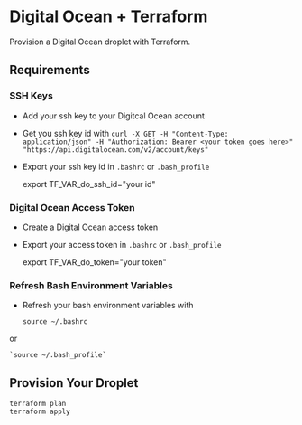 # Digital Ocean + Terraform

Provision a Digital Ocean droplet with Terraform.

## Requirements

### SSH Keys
* Add your ssh key to your Digitcal Ocean account
* Get you ssh key id with `curl -X GET -H "Content-Type: application/json" -H "Authorization: Bearer <your token goes here>" "https://api.digitalocean.com/v2/account/keys"`
* Export your ssh key id in `.bashrc` or `.bash_profile`

    export TF_VAR_do_ssh_id="your id"

### Digital Ocean Access Token
* Create a Digital Ocean access token
* Export your access token in `.bashrc` or `.bash_profile`

    export TF_VAR_do_token="your token"

### Refresh Bash Environment Variables
* Refresh your bash environment variables with

    `source ~/.bashrc` 

or
 
    `source ~/.bash_profile`

## Provision Your Droplet

    terraform plan
    terraform apply 
